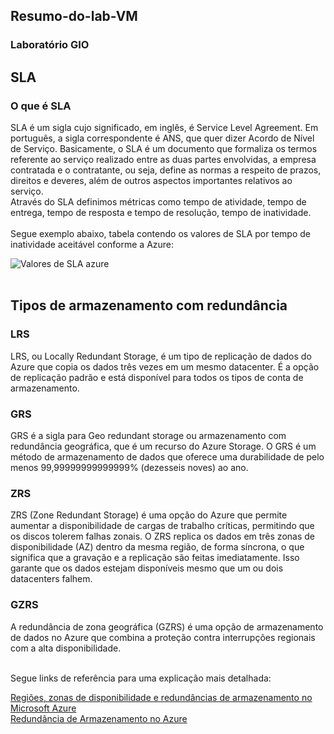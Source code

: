 ## Resumo-do-lab-VM<br/>

### Laboratório GIO 

## SLA
### O que é SLA
SLA é um sigla cujo significado, em inglês, é Service Level Agreement. Em português, a sigla correspondente é ANS, que quer dizer Acordo de Nível de Serviço.
Basicamente, o SLA é um documento que formaliza os termos referente ao serviço realizado entre as duas partes envolvidas, a empresa contratada e o contratante,
ou seja, define as normas a respeito de prazos, direitos e deveres, além de outros aspectos importantes relativos ao serviço.<br/>
Através do SLA definimos métricas como tempo de atividade, tempo de entrega, tempo de resposta e tempo de resolução, tempo de inatividade.<br/><br/>
Segue exemplo abaixo, tabela contendo os valores de SLA por tempo de inatividade aceitável conforme a Azure:<br/>


<img src="https://unascimento.wordpress.com/wp-content/uploads/2020/01/azureresilienceservices4.png" alt="Valores de SLA azure"><br/><br/>

## Tipos de armazenamento com redundância 

### LRS
LRS, ou Locally Redundant Storage, é um tipo de replicação de dados do Azure que copia os dados três vezes em um mesmo datacenter. É a opção de replicação padrão e está disponível para todos os tipos de conta de armazenamento.

### GRS
GRS é a sigla para Geo redundant storage ou armazenamento com redundância geográfica, que é um recurso do Azure Storage. O GRS é um método de armazenamento de dados que oferece uma durabilidade de pelo menos 99,99999999999999% (dezesseis noves) ao ano.

### ZRS
ZRS (Zone Redundant Storage) é uma opção do Azure que permite aumentar a disponibilidade de cargas de trabalho críticas, permitindo que os discos tolerem falhas zonais. 
O ZRS replica os dados em três zonas de disponibilidade (AZ) dentro da mesma região, de forma síncrona, o que significa que a gravação e a replicação são feitas imediatamente. Isso garante que os dados estejam disponíveis mesmo que um ou dois datacenters falhem.

### GZRS
A redundância de zona geográfica (GZRS) é uma opção de armazenamento de dados no Azure que combina a proteção contra interrupções regionais com a alta disponibilidade.<br/><br/>

Segue links de referência para uma explicação mais detalhada:

[Regiões, zonas de disponibilidade e redundâncias de armazenamento no Microsoft Azure](https://azuretar.com/portuguese-regioes-zonas-de-disponibilidade-e-redundancias-de-armazenamento-no-microsoft-azure/)<br/>
[Redundância de Armazenamento no Azure](https://www.linkedin.com/pulse/redund%C3%A2ncia-de-armazenamento-azure-dreher-bonfim/)






